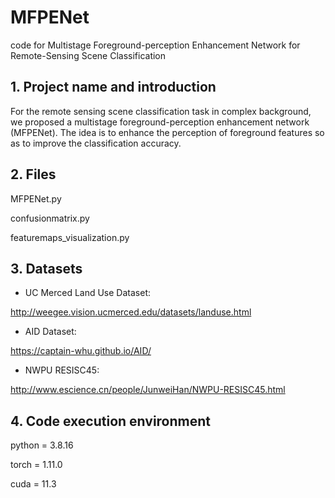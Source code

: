 # MFPENet
code for Multistage Foreground-perception Enhancement Network for Remote-Sensing Scene Classification
## 1. Project name and introduction
For the remote sensing scene classification task in complex background, we proposed a multistage foreground-perception enhancement network (MFPENet). The idea is to enhance the perception of foreground features so as to improve the classification accuracy.
## 2. Files

 MFPENet.py
 
 confusionmatrix.py
 
 featuremaps_visualization.py
 
## 3. Datasets

* UC Merced Land Use Dataset:

http://weegee.vision.ucmerced.edu/datasets/landuse.html

* AID Dataset:

https://captain-whu.github.io/AID/

* NWPU RESISC45:

http://www.escience.cn/people/JunweiHan/NWPU-RESISC45.html

## 4. Code execution environment
python = 3.8.16

torch = 1.11.0

cuda = 11.3

